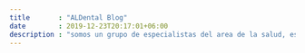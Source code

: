 ```yaml
---
title       : "ALDental Blog"
date        : 2019-12-23T20:17:01+06:00
description : "somos un grupo de especialistas del area de la salud, este espacio esta hecho para compartir con nuestros pacientes y la poblacion en general informacion acerca de la tecnologia y procedimientos que estan al alcance de nuestros pacientes"
---
```


